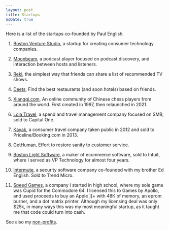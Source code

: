 ```yaml
---
layout: post
title: Startups
noDate: true
---
```


Here is a list of the startups co-founded by Paul English.

1. [Boston Venture Studio](https://www.bvs.net), a startup for creating consumer technology companies.

2. [Moonbeam](http://moonbeam.fm), a podcast player focused on podcast discovery, and interaction between hosts and listeners.

3. [Reki](https://reki.tv), the simplest way that friends can share a list of recommended TV shows.

4. [Deets](https://trydeets.com), Find the best restaurants (and soon hotels) based on friends.

5. [Xiangqi.com](https://xiangqi.com), An online community of Chinese chess players from around the world. First created in 1997, then relaunched in 2021.

6. [Lola Travel](/lolatravel.html), a spend and travel management company focused on SMB, sold to Capital One.

7. [Kayak](http://kayak.com), a consumer travel company taken public in 2012 and sold to Priceline/Booking.com in 2013.

8. [GetHuman](http://gethuman.com), Effort to restore sanity to customer service.

9. [Boston Light Software](/bostonlight.html), a maker of ecommerce software, sold to Intuit, where I served as VP Technology for almost four years.

10. [Intermute](/intermute.html), a security software company co-founded with my brother Ed English. Sold to Trend Micro.

11. [Speed Games](/cupid.html), a company I started in high school, where my sole game was Cupid for the Commodore 64. I licensed this to Games by Apollo, and used proceeds to buy an Apple ][+ with 48K of memory, an eprom burner, and a dot matrix printer. Although my licensing deal was only $25k, in many ways this was my most meaningful startup, as it taught me that code could turn into cash.

See also my [non-profits](/nonprofits.html).
